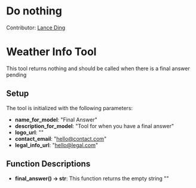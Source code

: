 # Do nothing

Contributor: [Lance Ding](https://github.com/yding121)

# Weather Info Tool

This tool returns nothing and should be called when there is a final answer pending

## Setup

The tool is initialized with the following parameters:

- **name_for_model**: "Final Answer"
- **description_for_model**: "Tool for when you have a final answer"
- **logo_url**: ""
- **contact_email**: "hello@contact.com"
- **legal_info_url**: "hello@legal.com"

## Function Descriptions

- **final_answer() -> str**: This function returns the empty string ""
